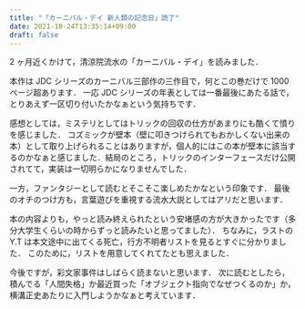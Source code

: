 ```yaml
---
title: "「カーニバル・デイ 新人類の記念日」読了"
date: 2021-10-24T13:35:14+09:00
draft: false
---
```


2 ヶ月近くかけて，清涼院流水の「カーニバル・デイ」を読みました．

本作は JDC シリーズのカーニバル三部作の三作目で，何とこの巻だけで 1000 ページ超あります．
一応 JDC シリーズの年表としては一番最後にあたる話で，とりあえず一区切り付いたかなぁという気持ちです．

感想としては，ミステリとしてはトリックの回収の仕方があまりにも酷くて憤りを感じました．
コズミックが壁本（壁に叩きつけられてもおかしくない出来の本）として取り上げられることはありますが，個人的にはこの本が壁本に該当するのかなぁと感じました．結局のところ，トリックのインターフェースだけ公開されてて，実装は一切明らかになりませんでした．

一方，ファンタジーとして読むとそこそこ楽しめたかなという印象です．
最後のオチのつけ方も，言葉遊びを重視する流水大説としてはアリだと思います．

本の内容よりも，やっと読み終えられたという安堵感の方が大きかったです（多分大学生くらいの時からずっと読みたいと思ってました）．
ちなみに，ラストの Y.T は本文途中に出てくる死亡，行方不明者リストを見るとすぐに分かりました．
このために，リストを用意してくれてたとも思えました．

今後ですが，彩文家事件はしばらく読まないと思います．
次に読むとしたら，積んでる「人間失格」か最近買った「オブジェクト指向でなぜつくるのか」か，横溝正史あたりに入門しようかなぁと考えています．
